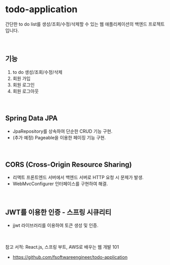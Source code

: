 # todo-application
간단한 to do list를 생성/조회/수정/삭제할 수 있는 웹 애플리케이션의 백엔드 프로젝트입니다.
<br><br><br>

## 기능
1. to do 생성/조회/수정/삭제
2. 회원 가입
3. 회원 로그인
4. 회원 로그아웃
<br><br><br>

## Spring Data JPA
* JpaRepository를 상속하여 단순한 CRUD 기능 구현.
* (추가 예정) Pageable을 이용한 페이징 기능 구현.
<br><br><br>

## CORS (Cross-Origin Resource Sharing)
* 리액트 프론트엔드 서버에서 백엔드 서버로 HTTP 요청 시 문제가 발생.
* WebMvcConfigurer 인터페이스를 구현하여 해결.
<br><br><br>


## JWT를 이용한 인증 - 스프링 시큐리티
* jjwt 라이브러리를 이용하여 토큰 생성 및 인증.
<br><br><br>


참고 서적: React.js, 스프링 부트, AWS로 배우는 웹 개발 101
* https://github.com/fsoftwareengineer/todo-application
